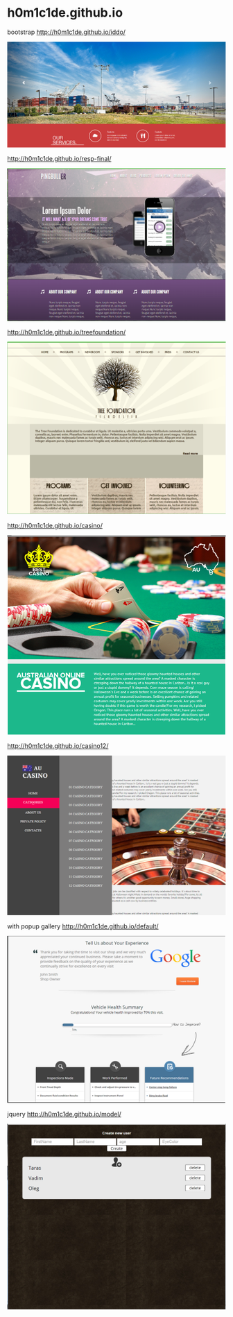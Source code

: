 h0m1c1de.github.io
==================
bootstrap
<a href="http://h0m1c1de.github.io/iddo/">http://h0m1c1de.github.io/iddo/</a>

![alt tag](https://raw.githubusercontent.com/h0m1c1de/h0m1c1de.github.io/master/iddo/%D0%91%D0%B5%D0%B7%D1%8B%D0%BC%D1%8F%D0%BD%D0%BD%D1%8B%D0%B9.png)

<a href="http://h0m1c1de.github.io/resp-final/">http://h0m1c1de.github.io/resp-final/</a>

![alt tag](https://raw.githubusercontent.com/h0m1c1de/h0m1c1de.github.io/master/resp-final/project1.png)

<a href="http://h0m1c1de.github.io/treefoundation/">http://h0m1c1de.github.io/treefoundation/</a>

![alt tag](https://raw.githubusercontent.com/h0m1c1de/h0m1c1de.github.io/master/treefoundation/project2.png)

<a href="http://h0m1c1de.github.io/casino/">http://h0m1c1de.github.io/casino/</a>

![alt tag](https://raw.githubusercontent.com/h0m1c1de/h0m1c1de.github.io/master/casino/casino.png)

<a href="http://h0m1c1de.github.io/casino12/">http://h0m1c1de.github.io/casino12/</a>

![alt tag](https://raw.githubusercontent.com/h0m1c1de/h0m1c1de.github.io/master/casino12/screen.png)

with popup gallery
<a href="http://h0m1c1de.github.io/default/">http://h0m1c1de.github.io/default/</a>

![alt tag](https://raw.githubusercontent.com/h0m1c1de/h0m1c1de.github.io/master/default/screen.png)

jquery
<a href="http://h0m1c1de.github.io/model/">http://h0m1c1de.github.io/model/</a>

![alt tag](https://raw.githubusercontent.com/h0m1c1de/h0m1c1de.github.io/master/model/js.png)




